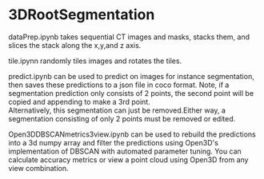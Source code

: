 # 3DRootSegmentation
dataPrep.ipynb takes sequential CT images and masks, stacks them, and slices the stack along the x,y,and z axis. 

tile.ipynn randomly tiles images and rotates the tiles.

predict.ipynb can be used to predict on images for 
instance segmentation, then saves these predictions to a json file in coco format. Note, if a segmentation prediction only consists of 2 points, the second point will be copied and appending to make a 3rd point.  
Alternatively, this segmentation can just be removed.Either way, a segmentation consisting of only 2 points must be removed or edited.

Open3DDBSCANmetrics3view.ipynb can be used to rebuild the predictions into a 3d numpy array and filter the predictions using Open3D's implementation of DBSCAN with automated parameter tuning. You can calculate accuracy metrics or view a point cloud using Open3D from any view combination. 